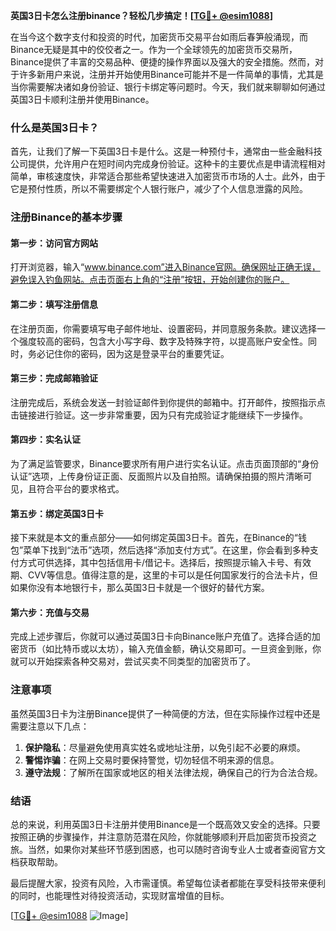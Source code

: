 **英国3日卡怎么注册binance？轻松几步搞定！[[TG💪+ @esim1088](https://t.me/s/esim1088)]**

在当今这个数字支付和投资的时代，加密货币交易平台如雨后春笋般涌现，而Binance无疑是其中的佼佼者之一。作为一个全球领先的加密货币交易所，Binance提供了丰富的交易品种、便捷的操作界面以及强大的安全措施。然而，对于许多新用户来说，注册并开始使用Binance可能并不是一件简单的事情，尤其是当你需要解决诸如身份验证、银行卡绑定等问题时。今天，我们就来聊聊如何通过英国3日卡顺利注册并使用Binance。

### 什么是英国3日卡？

首先，让我们了解一下英国3日卡是什么。这是一种预付卡，通常由一些金融科技公司提供，允许用户在短时间内完成身份验证。这种卡的主要优点是申请流程相对简单，审核速度快，非常适合那些希望快速进入加密货币市场的人士。此外，由于它是预付性质，所以不需要绑定个人银行账户，减少了个人信息泄露的风险。

### 注册Binance的基本步骤

#### 第一步：访问官方网站

打开浏览器，输入“www.binance.com”进入Binance官网。确保网址正确无误，避免误入钓鱼网站。点击页面右上角的“注册”按钮，开始创建你的账户。

#### 第二步：填写注册信息

在注册页面，你需要填写电子邮件地址、设置密码，并同意服务条款。建议选择一个强度较高的密码，包含大小写字母、数字及特殊字符，以提高账户安全性。同时，务必记住你的密码，因为这是登录平台的重要凭证。

#### 第三步：完成邮箱验证

注册完成后，系统会发送一封验证邮件到你提供的邮箱中。打开邮件，按照指示点击链接进行验证。这一步非常重要，因为只有完成验证才能继续下一步操作。

#### 第四步：实名认证

为了满足监管要求，Binance要求所有用户进行实名认证。点击页面顶部的“身份认证”选项，上传身份证正面、反面照片以及自拍照。请确保拍摄的照片清晰可见，且符合平台的要求格式。

#### 第五步：绑定英国3日卡

接下来就是本文的重点部分——如何绑定英国3日卡。首先，在Binance的“钱包”菜单下找到“法币”选项，然后选择“添加支付方式”。在这里，你会看到多种支付方式可供选择，其中包括信用卡/借记卡。选择后，按照提示输入卡号、有效期、CVV等信息。值得注意的是，这里的卡可以是任何国家发行的合法卡片，但如果你没有本地银行卡，那么英国3日卡就是一个很好的替代方案。

#### 第六步：充值与交易

完成上述步骤后，你就可以通过英国3日卡向Binance账户充值了。选择合适的加密货币（如比特币或以太坊），输入充值金额，确认交易即可。一旦资金到账，你就可以开始探索各种交易对，尝试买卖不同类型的加密货币了。

### 注意事项

虽然英国3日卡为注册Binance提供了一种简便的方法，但在实际操作过程中还是需要注意以下几点：

1. **保护隐私**：尽量避免使用真实姓名或地址注册，以免引起不必要的麻烦。
2. **警惕诈骗**：在网上交易时要保持警觉，切勿轻信不明来源的信息。
3. **遵守法规**：了解所在国家或地区的相关法律法规，确保自己的行为合法合规。

### 结语

总的来说，利用英国3日卡注册并使用Binance是一个既高效又安全的选择。只要按照正确的步骤操作，并注意防范潜在风险，你就能够顺利开启加密货币投资之旅。当然，如果你对某些环节感到困惑，也可以随时咨询专业人士或者查阅官方文档获取帮助。

最后提醒大家，投资有风险，入市需谨慎。希望每位读者都能在享受科技带来便利的同时，也能理性对待投资活动，实现财富增值的目标。

[[TG💪+ @esim1088](https://t.me/s/esim1088) ![Image](https://i.postimg.cc/4NQfJmqS/Snipaste-2025-05-13-00-14-12.png)]